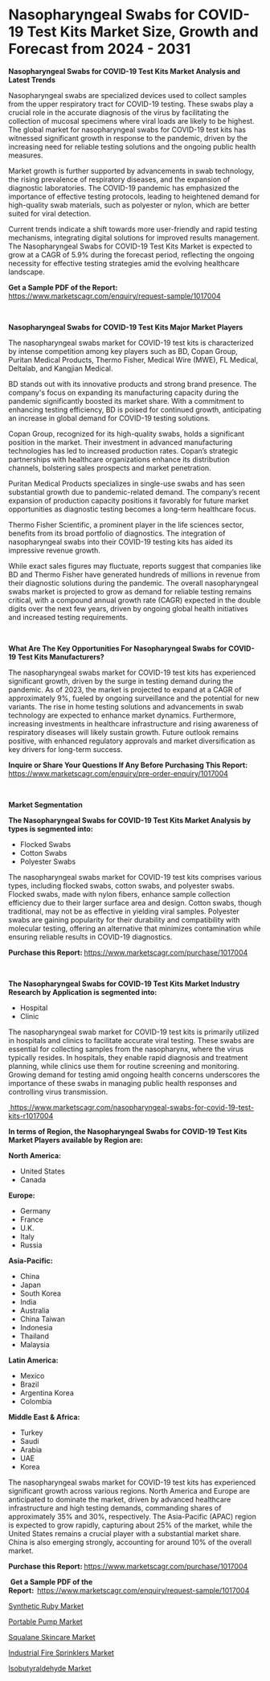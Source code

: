 <p><h1>Nasopharyngeal Swabs for COVID-19 Test Kits Market Size, Growth and Forecast from 2024 - 2031</h1></p><p><strong>Nasopharyngeal Swabs for COVID-19 Test Kits Market Analysis and Latest Trends</strong></p>
<p><p>Nasopharyngeal swabs are specialized devices used to collect samples from the upper respiratory tract for COVID-19 testing. These swabs play a crucial role in the accurate diagnosis of the virus by facilitating the collection of mucosal specimens where viral loads are likely to be highest. The global market for nasopharyngeal swabs for COVID-19 test kits has witnessed significant growth in response to the pandemic, driven by the increasing need for reliable testing solutions and the ongoing public health measures.</p><p>Market growth is further supported by advancements in swab technology, the rising prevalence of respiratory diseases, and the expansion of diagnostic laboratories. The COVID-19 pandemic has emphasized the importance of effective testing protocols, leading to heightened demand for high-quality swab materials, such as polyester or nylon, which are better suited for viral detection.</p><p>Current trends indicate a shift towards more user-friendly and rapid testing mechanisms, integrating digital solutions for improved results management. The Nasopharyngeal Swabs for COVID-19 Test Kits Market is expected to grow at a CAGR of 5.9% during the forecast period, reflecting the ongoing necessity for effective testing strategies amid the evolving healthcare landscape.</p></p>
<p><strong>Get a Sample PDF of the Report:&nbsp;</strong> <a href="https://www.marketscagr.com/enquiry/request-sample/1017004">https://www.marketscagr.com/enquiry/request-sample/1017004</a></p>
<p>&nbsp;</p>
<p><strong>Nasopharyngeal Swabs for COVID-19 Test Kits Major Market Players</strong></p>
<p><p>The nasopharyngeal swabs market for COVID-19 test kits is characterized by intense competition among key players such as BD, Copan Group, Puritan Medical Products, Thermo Fisher, Medical Wire (MWE), FL Medical, Deltalab, and Kangjian Medical. </p><p>BD stands out with its innovative products and strong brand presence. The company's focus on expanding its manufacturing capacity during the pandemic significantly boosted its market share. With a commitment to enhancing testing efficiency, BD is poised for continued growth, anticipating an increase in global demand for COVID-19 testing solutions.</p><p>Copan Group, recognized for its high-quality swabs, holds a significant position in the market. Their investment in advanced manufacturing technologies has led to increased production rates. Copan’s strategic partnerships with healthcare organizations enhance its distribution channels, bolstering sales prospects and market penetration.</p><p>Puritan Medical Products specializes in single-use swabs and has seen substantial growth due to pandemic-related demand. The company’s recent expansion of production capacity positions it favorably for future market opportunities as diagnostic testing becomes a long-term healthcare focus.</p><p>Thermo Fisher Scientific, a prominent player in the life sciences sector, benefits from its broad portfolio of diagnostics. The integration of nasopharyngeal swabs into their COVID-19 testing kits has aided its impressive revenue growth. </p><p>While exact sales figures may fluctuate, reports suggest that companies like BD and Thermo Fisher have generated hundreds of millions in revenue from their diagnostic solutions during the pandemic. The overall nasopharyngeal swabs market is projected to grow as demand for reliable testing remains critical, with a compound annual growth rate (CAGR) expected in the double digits over the next few years, driven by ongoing global health initiatives and increased testing requirements.</p></p>
<p>&nbsp;</p>
<p><strong>What Are The Key Opportunities For Nasopharyngeal Swabs for COVID-19 Test Kits Manufacturers?</strong></p>
<p><p>The nasopharyngeal swabs market for COVID-19 test kits has experienced significant growth, driven by the surge in testing demand during the pandemic. As of 2023, the market is projected to expand at a CAGR of approximately 9%, fueled by ongoing surveillance and the potential for new variants. The rise in home testing solutions and advancements in swab technology are expected to enhance market dynamics. Furthermore, increasing investments in healthcare infrastructure and rising awareness of respiratory diseases will likely sustain growth. Future outlook remains positive, with enhanced regulatory approvals and market diversification as key drivers for long-term success.</p></p>
<p><strong>Inquire or Share Your Questions If Any Before Purchasing This Report:</strong> <a href="https://www.marketscagr.com/enquiry/pre-order-enquiry/1017004">https://www.marketscagr.com/enquiry/pre-order-enquiry/1017004</a></p>
<p>&nbsp;</p>
<p><strong>Market Segmentation</strong></p>
<p><strong>The Nasopharyngeal Swabs for COVID-19 Test Kits Market Analysis by types is segmented into:</strong></p>
<p><ul><li>Flocked Swabs</li><li>Cotton Swabs</li><li>Polyester Swabs</li></ul></p>
<p><p>The nasopharyngeal swabs market for COVID-19 test kits comprises various types, including flocked swabs, cotton swabs, and polyester swabs. Flocked swabs, made with nylon fibers, enhance sample collection efficiency due to their larger surface area and design. Cotton swabs, though traditional, may not be as effective in yielding viral samples. Polyester swabs are gaining popularity for their durability and compatibility with molecular testing, offering an alternative that minimizes contamination while ensuring reliable results in COVID-19 diagnostics.</p></p>
<p><strong>Purchase this Report:&nbsp;</strong><a href="https://www.marketscagr.com/purchase/1017004">https://www.marketscagr.com/purchase/1017004</a></p>
<p>&nbsp;</p>
<p><strong>The Nasopharyngeal Swabs for COVID-19 Test Kits Market Industry Research by Application is segmented into:</strong></p>
<p><ul><li>Hospital</li><li>Clinic</li></ul></p>
<p><p>The nasopharyngeal swab market for COVID-19 test kits is primarily utilized in hospitals and clinics to facilitate accurate viral testing. These swabs are essential for collecting samples from the nasopharynx, where the virus typically resides. In hospitals, they enable rapid diagnosis and treatment planning, while clinics use them for routine screening and monitoring. Growing demand for testing amid ongoing health concerns underscores the importance of these swabs in managing public health responses and controlling virus transmission.</p></p>
<p><a href="https://www.marketscagr.com/nasopharyngeal-swabs-for-covid-19-test-kits-r1017004">&nbsp;https://www.marketscagr.com/nasopharyngeal-swabs-for-covid-19-test-kits-r1017004</a></p>
<p><strong>In terms of Region, the Nasopharyngeal Swabs for COVID-19 Test Kits Market Players available by Region are:</strong></p>
<p>
    <p> <strong> North America: </strong>
        <ul>
            <li>United States</li>
            <li>Canada</li>
        </ul>
        </p> 
    <p> <strong> Europe: </strong>
        <ul>
            <li>Germany</li>
            <li>France</li>
            <li>U.K.</li>
            <li>Italy</li>
            <li>Russia</li>
        </ul>
        </p> 
    <p> <strong> Asia-Pacific: </strong>
        <ul>
            <li>China</li>
            <li>Japan</li>
            <li>South Korea</li>
            <li>India</li>
            <li>Australia</li>
            <li>China Taiwan</li>
            <li>Indonesia</li>
            <li>Thailand</li>
            <li>Malaysia</li>
        </ul>
        </p> 
    <p> <strong> Latin America: </strong>
        <ul>
            <li>Mexico</li>
            <li>Brazil</li>
            <li>Argentina Korea</li>
            <li>Colombia</li>
        </ul>
        </p> 
    <p> <strong> Middle East & Africa: </strong>
        <ul>
            <li>Turkey</li>
            <li>Saudi</li>
            <li>Arabia</li>
            <li>UAE</li>
            <li>Korea</li>
        </ul>
    </p>
    </p>
<p><p>The nasopharyngeal swabs market for COVID-19 test kits has experienced significant growth across various regions. North America and Europe are anticipated to dominate the market, driven by advanced healthcare infrastructure and high testing demands, commanding shares of approximately 35% and 30%, respectively. The Asia-Pacific (APAC) region is expected to grow rapidly, capturing about 25% of the market, while the United States remains a crucial player with a substantial market share. China is also emerging strongly, accounting for around 10% of the overall market.</p></p>
<p><strong>Purchase this Report: </strong><a href="https://www.marketscagr.com/purchase/1017004">https://www.marketscagr.com/purchase/1017004</a></p>
<p>&nbsp;<strong>Get a Sample PDF of the Report:&nbsp;&nbsp;</strong><a href="https://www.marketscagr.com/enquiry/request-sample/1017004">https://www.marketscagr.com/enquiry/request-sample/1017004</a></p>
<p><strong></strong></p>
<p><p><a href="https://issuu.com/reportprime-2/docs/synthetic-ruby-market-size-2030.ppt_4b072be97bb8f3">Synthetic Ruby Market</a></p><p><a href="https://medium.com/@bon-bar/portable-pump-market-size-market-segmentation-market-trends-and-growth-analysis-forecast-till-f933721f55cb">Portable Pump Market</a></p><p><a href="https://www.linkedin.com/pulse/squalane-skincare-market-research-report-forecast-growth-prospects-hjqne?trackingId=cPiSyREbSQ676nGnHIJRxQ%3D%3D">Squalane Skincare Market</a></p><p><a href="https://medium.com/@bon-bar/the-global-industrial-fire-sprinklers-market-is-at-the-forefront-of-innovation-driving-rapid-6f172d796187">Industrial Fire Sprinklers Market</a></p><p><a href="https://issuu.com/reportprime-2/docs/isobutyraldehyde-market-size-2030.p_7b3ca5cdebe2f1">Isobutyraldehyde Market</a></p></p>